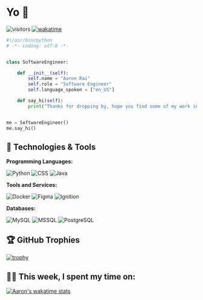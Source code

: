 # Yo 👋

![visitors](https://visitor-badge.laobi.icu/badge?page_id=aaronrai24)
[![wakatime](https://wakatime.com/badge/user/018d39fc-3bad-476a-b33e-d4dbbecd746e.svg)](https://wakatime.com/@018d39fc-3bad-476a-b33e-d4dbbecd746e)

```python
#!/usr/bin/python
# -*- coding: utf-8 -*-


class SoftwareEngineer:

    def __init__(self):
        self.name = "Aaron Rai"
        self.role = "Software Engineer"
        self.language_spoken = ["en_US"]

    def say_hi(self):
        print("Thanks for dropping by, hope you find some of my work interesting.")


me = SoftwareEngineer()
me.say_hi()
```

## 🔧 Technologies & Tools

**Programming Languages:**

![Python](https://img.shields.io/badge/Code-Python-informational?style=flat&logo=python&logoColor=white&color=6aa6f8)
![CSS](https://img.shields.io/badge/Code-CSS-informational?style=flat&logo=css3&logoColor=white&color=1572B6)
![Java](https://img.shields.io/badge/Code-Java-informational?style=flat&logo=java&logoColor=white&color=6aa6f8)


**Tools and Services:**

![Docker](https://img.shields.io/badge/Tools-Docker-informational?style=flat&logo=docker&logoColor=white&color=6aa6f8)
![Figma](https://img.shields.io/badge/Tools-Figma-informational?style=flat&logo=figma&logoColor=white&color=6aa6f8)
![Ignition](https://img.shields.io/badge/Platform-Ignition-informational?style=flat&color=6aa6f8)

**Databases:**

![MySQL](https://img.shields.io/badge/Database-MySQL-informational?style=flat&logo=mysql&logoColor=white&color=4479A1)
![MSSQL](https://img.shields.io/badge/Database-MSSQL-informational?style=flat&logo=microsoft-sql-server&logoColor=white&color=4479A1)
![PostgreSQL](https://img.shields.io/badge/Database-PostgreSQL-informational?style=flat&logo=postgresql&logoColor=white&color=4479A1)


## 🏆 GitHub Trophies

[![trophy](https://github-profile-trophy.vercel.app/?username=aaronrai24&theme=nord&column=7)](https://github.com/ryo-ma/github-profile-trophy)


## 👨‍💻 This week, I spent my time on:

[![Aaron's wakatime stats](https://github-readme-stats.vercel.app/api/wakatime?username=aaronrai24&line_height=27&title_color=6aa6f8&text_color=8a919a&icon_color=6aa6f8&bg_color=22272e)](https://github.com/anuraghazra/github-readme-stats)
